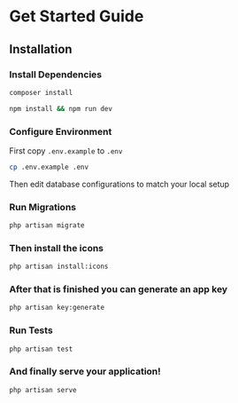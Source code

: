 # Get Started Guide

## Installation 

### Install Dependencies

```bash
composer install
```

```bash
npm install && npm run dev
```

### Configure Environment

First copy `.env.example` to `.env`

```bash
cp .env.example .env
```

Then edit database configurations to match your local setup

### Run Migrations

```bash
php artisan migrate
```

### Then install the icons

```bash
php artisan install:icons
```

### After that is finished you can generate an app key

```bash
php artisan key:generate
```

### Run Tests

```bash
php artisan test
```

### And finally serve your application!

```bash
php artisan serve
```
